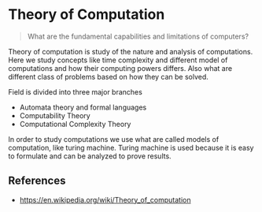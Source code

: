 # Theory of Computation

> What are the fundamental capabilities and limitations of computers?

Theory of computation is study of the nature and analysis of computations.
Here we study concepts like time complexity and different model of computations
and how their computing powers differs. Also what are different class of problems
based on how they can be solved.

Field is divided into three major branches

- Automata theory and formal languages
- Computability Theory
- Computational Complexity Theory

In order to study computations we use what are called models of computation, like turing machine.
Turing machine is used because it is easy to formulate and can be analyzed to prove results.

## References

- <https://en.wikipedia.org/wiki/Theory_of_computation>